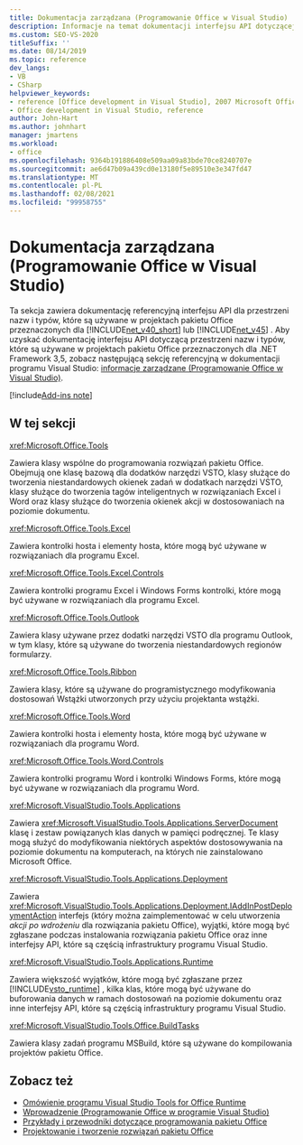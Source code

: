 ```yaml
---
title: Dokumentacja zarządzana (Programowanie Office w Visual Studio)
description: Informacje na temat dokumentacji interfejsu API dotyczącej przestrzeni nazw i typów, które są używane w projektach pakietu Office przeznaczonych dla .NET Framework.
ms.custom: SEO-VS-2020
titleSuffix: ''
ms.date: 08/14/2019
ms.topic: reference
dev_langs:
- VB
- CSharp
helpviewer_keywords:
- reference [Office development in Visual Studio], 2007 Microsoft Office system
- Office development in Visual Studio, reference
author: John-Hart
ms.author: johnhart
manager: jmartens
ms.workload:
- office
ms.openlocfilehash: 9364b191886408e509aa09a83bde70ce8240707e
ms.sourcegitcommit: ae6d47b09a439cd0e13180f5e89510e3e347fd47
ms.translationtype: MT
ms.contentlocale: pl-PL
ms.lasthandoff: 02/08/2021
ms.locfileid: "99958755"
---
```

# <a name="managed-reference-office-development-in-visual-studio"></a>Dokumentacja zarządzana (Programowanie Office w Visual Studio)
  Ta sekcja zawiera dokumentację referencyjną interfejsu API dla przestrzeni nazw i typów, które są używane w projektach pakietu Office przeznaczonych dla [!INCLUDE[net_v40_short](../sharepoint/includes/net-v40-short-md.md)] lub [!INCLUDE[net_v45](includes/net-v45-md.md)] . Aby uzyskać dokumentację interfejsu API dotyczącą przestrzeni nazw i typów, które są używane w projektach pakietu Office przeznaczonych dla .NET Framework 3,5, zobacz następującą sekcję referencyjną w dokumentacji programu Visual Studio: [informacje zarządzane (Programowanie Office w Visual Studio)](managed-reference-office-development-in-visual-studio.md).

[!include[Add-ins note](includes/addinsnote.md)]

## <a name="in-this-section"></a>W tej sekcji
 <xref:Microsoft.Office.Tools>

 Zawiera klasy wspólne do programowania rozwiązań pakietu Office. Obejmują one klasę bazową dla dodatków narzędzi VSTO, klasy służące do tworzenia niestandardowych okienek zadań w dodatkach narzędzi VSTO, klasy służące do tworzenia tagów inteligentnych w rozwiązaniach Excel i Word oraz klasy służące do tworzenia okienek akcji w dostosowaniach na poziomie dokumentu.

 <xref:Microsoft.Office.Tools.Excel>

 Zawiera kontrolki hosta i elementy hosta, które mogą być używane w rozwiązaniach dla programu Excel.

 <xref:Microsoft.Office.Tools.Excel.Controls>

 Zawiera kontrolki programu Excel i Windows Forms kontrolki, które mogą być używane w rozwiązaniach dla programu Excel.

 <xref:Microsoft.Office.Tools.Outlook>

 Zawiera klasy używane przez dodatki narzędzi VSTO dla programu Outlook, w tym klasy, które są używane do tworzenia niestandardowych regionów formularzy.

 <xref:Microsoft.Office.Tools.Ribbon>

 Zawiera klasy, które są używane do programistycznego modyfikowania dostosowań Wstążki utworzonych przy użyciu projektanta wstążki.

 <xref:Microsoft.Office.Tools.Word>

 Zawiera kontrolki hosta i elementy hosta, które mogą być używane w rozwiązaniach dla programu Word.

 <xref:Microsoft.Office.Tools.Word.Controls>

 Zawiera kontrolki programu Word i kontrolki Windows Forms, które mogą być używane w rozwiązaniach dla programu Word.

 <xref:Microsoft.VisualStudio.Tools.Applications>

 Zawiera <xref:Microsoft.VisualStudio.Tools.Applications.ServerDocument> klasę i zestaw powiązanych klas danych w pamięci podręcznej. Te klasy mogą służyć do modyfikowania niektórych aspektów dostosowywania na poziomie dokumentu na komputerach, na których nie zainstalowano Microsoft Office.

 <xref:Microsoft.VisualStudio.Tools.Applications.Deployment>

 Zawiera <xref:Microsoft.VisualStudio.Tools.Applications.Deployment.IAddInPostDeploymentAction> interfejs (który można zaimplementować w celu utworzenia *akcji po wdrożeniu* dla rozwiązania pakietu Office), wyjątki, które mogą być zgłaszane podczas instalowania rozwiązania pakietu Office oraz inne interfejsy API, które są częścią infrastruktury programu Visual Studio.

 <xref:Microsoft.VisualStudio.Tools.Applications.Runtime>

 Zawiera większość wyjątków, które mogą być zgłaszane przez [!INCLUDE[vsto_runtime](includes/vsto-runtime-md.md)] , kilka klas, które mogą być używane do buforowania danych w ramach dostosowań na poziomie dokumentu oraz inne interfejsy API, które są częścią infrastruktury programu Visual Studio.

 <xref:Microsoft.VisualStudio.Tools.Office.BuildTasks>

 Zawiera klasy zadań programu MSBuild, które są używane do kompilowania projektów pakietu Office.

## <a name="see-also"></a>Zobacz też
- [Omówienie programu Visual Studio Tools for Office Runtime](visual-studio-tools-for-office-runtime-overview.md)
- [Wprowadzenie &#40;Programowanie Office w programie Visual Studio&#41;](getting-started-office-development-in-visual-studio.md)
- [Przykłady i przewodniki dotyczące programowania pakietu Office](office-development-samples-and-walkthroughs.md)
- [Projektowanie i tworzenie rozwiązań pakietu Office](designing-and-creating-office-solutions.md)
